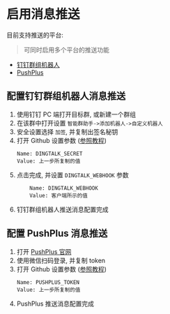 # 启用消息推送
目前支持推送的平台:
> 可同时启用多个平台的推送功能
- [钉钉群组机器人](#配置钉钉群组机器人消息推送)
- [PushPlus](#配置-pushplus-消息推送)



## 配置钉钉群组机器人消息推送
1. 使用钉钉 PC 端打开目标群, 或新建一个群组
2. 在该群中打开设置 `智能群助手->添加机器人->自定义机器人`
3. 安全设置选择 `加签`, 并复制出签名秘钥
4. 打开 Github 设置参数 ([参照教程](deploy.md#二设置账号密码))
    ```text
    Name: DINGTALK_SECRET
    Value: 上一步所复制的值
    ```
5. 点击完成, 并设置 `DINGTALK_WEBHOOK` 参数
    ```text
        Name: DINGTALK_WEBHOOK
        Value: 客户端所示的值
    ```
6. 钉钉群组机器人推送消息配置完成


## 配置 PushPlus 消息推送
1. 打开 [PushPlus 官网](http://pushplus.plus/)
2. 使用微信扫码登录, 并复制 token
3. 打开 Github 设置参数 ([参照教程](deploy.md#二设置账号密码))
    ```text
    Name: PUSHPLUS_TOKEN
    Value: 上一步所复制的值
    ```
4. PushPlus 推送消息配置完成